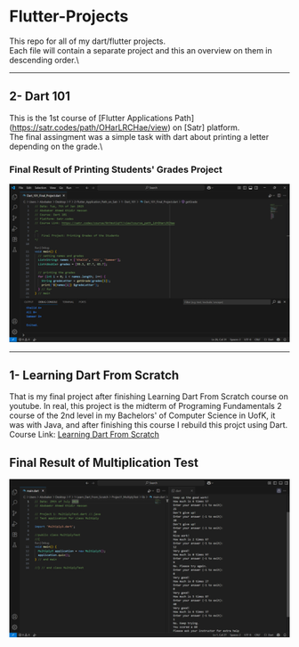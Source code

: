 # Flutter-Projects
This repo for all of my dart/flutter projects.\
Each file will contain a separate project and this an overview on them in descending order.\

---

## 2- Dart 101
This is the 1st course of [Flutter Applications Path] (https://satr.codes/path/OHarLRCHae/view) on [Satr] platform.\
The final assingment was a simple task with dart about printing a letter depending on the grade.\
### Final Result of Printing Students' Grades Project
![Output of Printing Students' Grades Project](https://github.com/AbobakerAhmed/Flutter-Projects/blob/main/2-Flutter_Application_Path_on_Satr/1-%20Dart_101/Output.png)

---

## 1- Learning Dart From Scratch
That is my final project after finishing Learning Dart From Scratch course on youtube.
In real, this project is the midterm of Programing Fundamentals 2 course of the 2nd level in my Bachelors' of Computer Science in UofK, it was with Java, and after finishing this course I rebuild this projct using Dart.\
Course Link: [Learning Dart From Scratch](https://www.youtube.com/watch?v=kgN7veo9tC0&list=PL93xoMrxRJIsYc9L0XBSaiiuq01JTMQ_o)
## Final Result of Multiplication Test
![Dart Multiplication Test](https://github.com/AbobakerAhmed/Flutter-Projects/blob/main/1-Learn_Dart_From_Scratch/Project1_MultiplyTest/Final%20Result.png)



